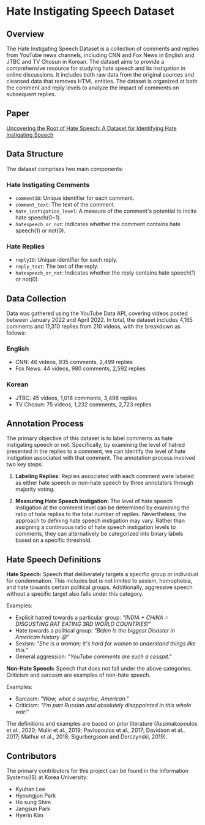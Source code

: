 # Hate Instigating Speech Dataset

## Overview
The Hate Instigating Speech Dataset is a collection of comments and replies from YouTube news channels, including CNN and Fox News in English and JTBC and TV Chosun in Korean. The dataset aims to provide a comprehensive resource for studying hate speech and its instigation in online discussions. It includes both raw data from the original sources and cleansed data that removes HTML entities. The dataset is organized at both the comment and reply levels to analyze the impact of comments on subsequent replies. 

## Paper
[Uncovering the Root of Hate Speech: A Dataset for Identifying Hate Instigating Speech](https://aclanthology.org/2023.findings-emnlp.412.pdf)

## Data Structure
The dataset comprises two main components:

### Hate Instigating Comments
- `commentID`: Unique identifier for each comment.
- `comment_text`: The text of the comment.
- `hate_instigation_level`: A measure of the comment's potential to incite hate speech(0~1).
- `hatespeech_or_not`: Indicates whether the comment contains hate speech(1) or not(0).

### Hate Replies
- `replyID`: Unique identifier for each reply.
- `reply_text`: The text of the reply.
- `hatespeech_or_not`: Indicates whether the reply contains hate speech(1) or not(0).

## Data Collection

Data was gathered using the YouTube Data API, covering videos posted between January 2022 and April 2022. In total, the dataset includes 4,165 comments and 11,310 replies from 210 videos, with the breakdown as follows:

### English

- CNN: 46 videos, 935 comments, 2,499 replies
- Fox News: 44 videos, 980 comments, 2,592 replies

### Korean

- JTBC: 45 videos, 1,018 comments, 3,496 replies
- TV Chosun: 75 videos, 1,232 comments, 2,723 replies

## Annotation Process
The primary objective of this dataset is to label comments as hate instigating speech or not. Specifically, by examining the level of hatred presented in the replies to a comment, we can identify the level of hate instigation associated with that comment. The annotation process involved two key steps:

1. **Labeling Replies:** Replies associated with each comment were labeled as either hate speech or non-hate speech by three annotators through majority voting.

2. **Measuring Hate Speech Instigation:** The level of hate speech instigation at the comment level can be determined by examining the ratio of hate replies to the total number of replies. Nevertheless, the approach to defining hate speech instigation may vary. Rather than assigning a continuous ratio of hate speech instigation levels to comments, they can alternatively be categorized into binary labels based on a specific threshold.

## Hate Speech Definitions

**Hate Speech:** Speech that deliberately targets a specific group or individual for condemnation. This includes but is not limited to sexism, homophobia, and hate towards certain political groups. Additionally, aggressive speech without a specific target also falls under this category.

  Examples:
- Explicit hatred towards a particular group: *"INDIA + CHINA = DISGUSTING RAT EATING 3RD WORLD COUNTRIES!"*
- Hate towards a political group: *"Biden Is the biggest Disaster in American History 😫"*
- Sexism: *"She is a woman; it's hard for women to understand things like this."*
- General aggression: *"YouTube comments are such a cesspit."*

**Non-Hate Speech:** Speech that does not fall under the above categories. Criticism and sarcasm are examples of non-hate speech.

  Examples:
- Sarcasm: *"Wow, what a surprise, American."*
- Criticism: *"I'm part Russian and absolutely disappointed in this whole war!"*

The definitions and examples are based on prior literature (Assimakopoulos et al., 2020; Mulki et al., 2019; Pavlopoulos et al., 2017; Davidson et al., 2017; Mathur et al., 2018; Sigurbergsson and Derczynski, 2019).

## Contributors
The primary contributors for this project can be found in the Information Systems(IS) at Korea University:

- Kyuhan Lee
- Hyoungjun Park
- Ho sung Shim
- Jangsun Park
- Hyerin Kim
